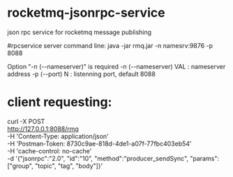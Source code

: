 # rocketmq-jsonrpc-service
json rpc service for rocketmq message publishing

#rpcservice server command line:
java -jar rmq.jar -n namesrv:9876 -p 8088

Option "-n (--nameserver)" is required
 -n (--nameserver) VAL : nameserver address
 -p (--port) N         : listenning port, default 8088

# client requesting:
curl -X POST \
  http://127.0.0.1:8088/rmq \
  -H 'Content-Type: application/json' \
  -H 'Postman-Token: 8730c9ae-818d-4de1-a07f-77fbc403eb54' \
  -H 'cache-control: no-cache' \
  -d '{"jsonrpc":"2.0", "id":"10", "method":"producer_sendSync", "params":["group", "topic", "tag", "body"]}'
